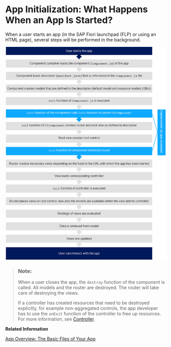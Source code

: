 <!-- loiod2f58695fce3476f92fdfc07c9e8f7c6 -->

# App Initialization: What Happens When an App Is Started?

When a user starts an app \(in the SAP Fiori launchpad \(FLP\) or using an HTML page\), several steps will be performed in the background.



![](images/Runtime_Sequence_a2285ae.png)



> ### Note:  
> When a user closes the app, the `destroy` function of the component is called. All models and the router are destroyed. The router will take care of destroying the views.
> 
> If a controller has created resources that need to be destroyed explicitly, for example non-aggregated controls, the app developer has to use the `onExit` function of the controller to free up resources. For more information, see [Controller](../04_Essentials/controller-121b8e6.md).

**Related Information**  


[App Overview: The Basic Files of Your App](app-overview-the-basic-files-of-your-app-28b59ca.md "We recommend creating at least three files for your app: the descriptor (manifest.json), the component (Component.js), and the main view of the app (App.view.xml).")

